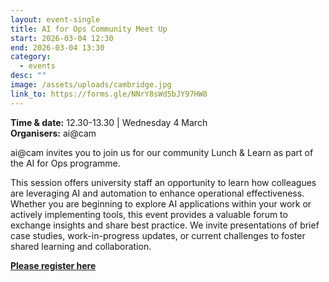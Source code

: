 ```yaml
---
layout: event-single
title: AI for Ops Community Meet Up
start: 2026-03-04 12:30
end: 2026-03-04 13:30
category:
  - events
desc: ""
image: /assets/uploads/cambridge.jpg
link_to: https://forms.gle/NNrY8sWd5bJY97HW8
---
```

**Time & date:** 12.30-13.30 | Wednesday 4 March\
**Organisers:** ai@cam

ai@cam invites you to join us for our community Lunch & Learn as part of the AI for Ops programme.

This session offers university staff an opportunity to learn how colleagues are leveraging AI and automation to enhance operational effectiveness. Whether you are beginning to explore AI applications within your work or actively implementing tools, this event provides a valuable forum to exchange insights and share best practice. We invite presentations of brief case studies, work-in-progress updates, or current challenges to foster shared learning and collaboration. 

**[P﻿lease register here](https://forms.gle/NNrY8sWd5bJY97HW8)**